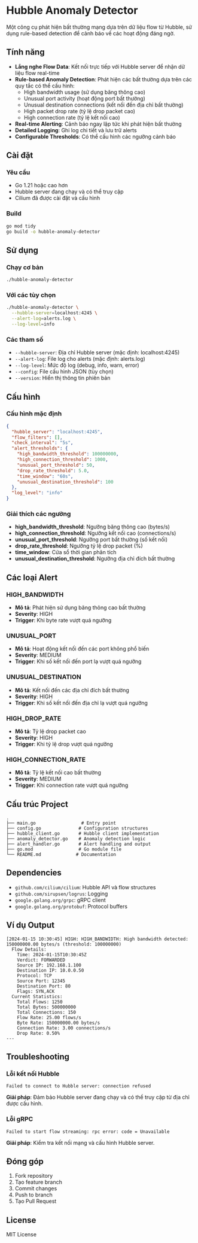 # Hubble Anomaly Detector

Một công cụ phát hiện bất thường mạng dựa trên dữ liệu flow từ Hubble, sử dụng rule-based detection để cảnh báo về các hoạt động đáng ngờ.

## Tính năng

- **Lắng nghe Flow Data**: Kết nối trực tiếp với Hubble server để nhận dữ liệu flow real-time
- **Rule-based Anomaly Detection**: Phát hiện các bất thường dựa trên các quy tắc có thể cấu hình:
  - High bandwidth usage (sử dụng băng thông cao)
  - Unusual port activity (hoạt động port bất thường)
  - Unusual destination connections (kết nối đến địa chỉ bất thường)
  - High packet drop rate (tỷ lệ drop packet cao)
  - High connection rate (tỷ lệ kết nối cao)
- **Real-time Alerting**: Cảnh báo ngay lập tức khi phát hiện bất thường
- **Detailed Logging**: Ghi log chi tiết và lưu trữ alerts
- **Configurable Thresholds**: Có thể cấu hình các ngưỡng cảnh báo

## Cài đặt

### Yêu cầu

- Go 1.21 hoặc cao hơn
- Hubble server đang chạy và có thể truy cập
- Cilium đã được cài đặt và cấu hình

### Build

```bash
go mod tidy
go build -o hubble-anomaly-detector
```

## Sử dụng

### Chạy cơ bản

```bash
./hubble-anomaly-detector
```

### Với các tùy chọn

```bash
./hubble-anomaly-detector \
  --hubble-server=localhost:4245 \
  --alert-log=alerts.log \
  --log-level=info
```

### Các tham số

- `--hubble-server`: Địa chỉ Hubble server (mặc định: localhost:4245)
- `--alert-log`: File log cho alerts (mặc định: alerts.log)
- `--log-level`: Mức độ log (debug, info, warn, error)
- `--config`: File cấu hình JSON (tùy chọn)
- `--version`: Hiển thị thông tin phiên bản

## Cấu hình

### Cấu hình mặc định

```json
{
  "hubble_server": "localhost:4245",
  "flow_filters": [],
  "check_interval": "5s",
  "alert_thresholds": {
    "high_bandwidth_threshold": 100000000,
    "high_connection_threshold": 1000,
    "unusual_port_threshold": 50,
    "drop_rate_threshold": 5.0,
    "time_window": "60s",
    "unusual_destination_threshold": 100
  },
  "log_level": "info"
}
```

### Giải thích các ngưỡng

- **high_bandwidth_threshold**: Ngưỡng băng thông cao (bytes/s)
- **high_connection_threshold**: Ngưỡng kết nối cao (connections/s)
- **unusual_port_threshold**: Ngưỡng port bất thường (số kết nối)
- **drop_rate_threshold**: Ngưỡng tỷ lệ drop packet (%)
- **time_window**: Cửa sổ thời gian phân tích
- **unusual_destination_threshold**: Ngưỡng địa chỉ đích bất thường

## Các loại Alert

### HIGH_BANDWIDTH
- **Mô tả**: Phát hiện sử dụng băng thông cao bất thường
- **Severity**: HIGH
- **Trigger**: Khi byte rate vượt quá ngưỡng

### UNUSUAL_PORT
- **Mô tả**: Hoạt động kết nối đến các port không phổ biến
- **Severity**: MEDIUM
- **Trigger**: Khi số kết nối đến port lạ vượt quá ngưỡng

### UNUSUAL_DESTINATION
- **Mô tả**: Kết nối đến các địa chỉ đích bất thường
- **Severity**: HIGH
- **Trigger**: Khi số kết nối đến địa chỉ lạ vượt quá ngưỡng

### HIGH_DROP_RATE
- **Mô tả**: Tỷ lệ drop packet cao
- **Severity**: HIGH
- **Trigger**: Khi tỷ lệ drop vượt quá ngưỡng

### HIGH_CONNECTION_RATE
- **Mô tả**: Tỷ lệ kết nối cao bất thường
- **Severity**: MEDIUM
- **Trigger**: Khi connection rate vượt quá ngưỡng

## Cấu trúc Project

```
.
├── main.go                 # Entry point
├── config.go              # Configuration structures
├── hubble_client.go       # Hubble client implementation
├── anomaly_detector.go    # Anomaly detection logic
├── alert_handler.go       # Alert handling and output
├── go.mod                 # Go module file
└── README.md             # Documentation
```

## Dependencies

- `github.com/cilium/cilium`: Hubble API và flow structures
- `github.com/sirupsen/logrus`: Logging
- `google.golang.org/grpc`: gRPC client
- `google.golang.org/protobuf`: Protocol buffers

## Ví dụ Output

```
[2024-01-15 10:30:45] HIGH: HIGH_BANDWIDTH: High bandwidth detected: 150000000.00 bytes/s (threshold: 100000000)
  Flow Details:
    Time: 2024-01-15T10:30:45Z
    Verdict: FORWARDED
    Source IP: 192.168.1.100
    Destination IP: 10.0.0.50
    Protocol: TCP
    Source Port: 12345
    Destination Port: 80
    Flags: SYN,ACK
  Current Statistics:
    Total Flows: 1250
    Total Bytes: 500000000
    Total Connections: 150
    Flow Rate: 25.00 flows/s
    Byte Rate: 150000000.00 bytes/s
    Connection Rate: 3.00 connections/s
    Drop Rate: 0.50%
---
```

## Troubleshooting

### Lỗi kết nối Hubble

```
Failed to connect to Hubble server: connection refused
```

**Giải pháp**: Đảm bảo Hubble server đang chạy và có thể truy cập từ địa chỉ được cấu hình.

### Lỗi gRPC

```
Failed to start flow streaming: rpc error: code = Unavailable
```

**Giải pháp**: Kiểm tra kết nối mạng và cấu hình Hubble server.

## Đóng góp

1. Fork repository
2. Tạo feature branch
3. Commit changes
4. Push to branch
5. Tạo Pull Request

## License

MIT License
